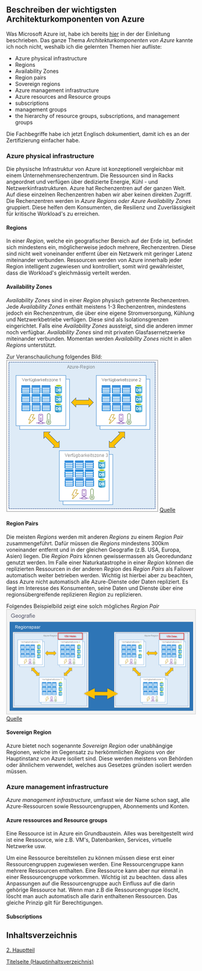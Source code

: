 ## Beschreiben der wichtigsten Architekturkomponenten von Azure

Was Microsoft Azure ist, habe ich bereits [hier](../1_Einleitung/Microsoft_Azure.md) in der der Einleitung beschrieben. Das ganze Thema *Architekturkomponenten von Azure* kannte ich noch nicht, weshalb ich die gelernten Themen hier aufliste: 

- Azure physical infrastructure
-  Regions
-  Availability Zones
-  Region pairs
-  Sovereign regions
-  Azure management infrastructure
-  Azure resources and Resource groups
-  subscriptions
-  management groups
-  the hierarchy of resource groups, subscriptions, and management groups

Die Fachbegriffe habe ich jetzt Englisch dokumentiert, damit ich es an der Zertifizierung einfacher habe.
 
### Azure physical infrastructure

Die physische Infrastruktur von Azure ist konzeptionell vergleichbar mit einem Unternehmensrechenzentrum. Die Ressourcen sind in Racks angeordnet und verfügen über dedizierte Energie, Kühl - und Netzwerkinfrastrukturen. Azure hat Rechenzentren auf der ganzen Welt. Auf diese einzelnen Rechenzentren haben wir aber keinen direkten Zugriff. Die Rechenzentren werden in *Azure Regions oder Azure Availability Zones* gruppiert. Diese helfen dem Konsumenten, die Resilienz und Zuverlässigkeit für kritische Workload's zu erreichen.

#### Regions

In einer *Region*, welche ein geografischer Bereich auf der Erde ist, befindet sich mindestens ein, möglicherweise jedoch mehrere, Rechenzentren. Diese sind nicht weit voneinander entfernt über ein Netzwerk mit geringer Latenz miteinander verbunden. Ressourcen werden von Azure innerhalb jeder Region intelligent zugewiesen und kontrolliert, somit wird gewährleistet, dass die Workload's gleichmässig verteilt werden.


#### Availability Zones

*Availability Zones* sind in einer *Region* physisch getrennte Rechenzentren. Jede *Availability Zones* enthält meistens 1-3 Rechenzentren, mindestens jedoch ein Rechenzentrum, die über eine eigene Stromversorgung, Kühlung und Netzwerkbetriebe verfügen. Diese sind als Isolationsgrenzen eingerichtet. Falls eine *Availability Zones* aussteigt, sind die anderen immer noch verfügbar. *Availability Zones* sind mit privaten Glasfasernetzwerke miteinander verbunden. Momentan werden *Availability Zones* nicht in allen *Regions* unterstützt.

Zur Veranschaulichung folgendes Bild:
![Availability Zone](../ressources/availability-zones.png)
[Quelle](../4_Anhang/Quellenangabe#Availability-Zones)


#### Region Pairs

Die meisten *Regions* werden mit anderen *Regions* zu einem *Region Pair* zusammengeführt. Dafür müssen die *Regions* mindestens 300km voneinander entfernt und in der gleichen Geografie (z.B. USA, Europa, Asien) liegen. Die *Region Pairs* können gewissermassen als Georedundanz genutzt werden. Im Falle einer Naturkatastrophe in einer *Region* können die replizierten Ressourcen in der anderen *Region* des *Region Pairs* als Failover automatisch weiter betrieben werden. Wichtig ist hierbei aber zu beachten, dass Azure nicht automatisch alle Azure-Dienste oder Daten repliziert. Es liegt im Interesse des Konsumenten, seine Daten und Dienste über eine regionsübergreifende replizieren *Region* zu replizieren.

Folgendes Beispielbild zeigt eine solch mögliches *Region Pair*
![Region Pairs](../ressources/region-pairs.png)
[Quelle](../4_Anhang/Quellenangabe#Region-Pairs)

#### Sovereign Region

Azure bietet noch sogenannte *Sovereign Region* oder unabhängige Regionen, welche im Gegensatz zu herkömmlichen *Regions* von der Hauptinstanz von Azure isoliert sind. Diese werden meistens von Behörden oder ähnlichem verwendet, welches aus Gesetzes gründen isoliert werden müssen.

### Azure management infrastructure

*Azure management infrastructure*, umfasst wie der Name schon sagt, alle Azure-Ressourcen sowie Ressourcengruppen, Abonnements und Konten.

#### Azure ressources and Resource groups

Eine Ressource ist in Azure ein Grundbaustein. Alles was bereitgestellt wird ist eine Ressource, wie z.B. VM's, Datenbanken, Services, virtuelle Netzwerke usw.

Um eine Ressource bereitstellen zu können müssen diese erst einer Ressourcengruppen zugewiesen werden. Eine Ressourcengruppe kann mehrere Ressourcen enthalten. Eine Ressource kann aber nur einmal in einer Ressourcengruppe vorkommen. Wichtig ist zu beachten. dass alles Anpassungen auf die Ressourcengruppe auch Einfluss auf die darin gehörige Ressource hat. Wenn man z.B die Ressourcengruppe löscht, löscht man auch automatisch alle darin enthaltenen Ressourcen. Das gleiche Prinzip gilt für Berechtigungen.

#### Subscriptions




## Inhaltsverzeichnis

[2. Hauptteil](./README.md)

[Titelseite (Hauptinhaltsverzeichnis)](../README.md)
